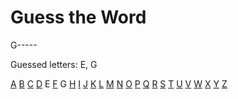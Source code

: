 
# Guess the Word

G\-\-\-\-\-

Guessed letters: E, G

 [A](https://github.com/m-mitchell/m-mitchell/issues/new?title=guess+A&body=Just+push+%27Submit+new+issue%27.)
 [B](https://github.com/m-mitchell/m-mitchell/issues/new?title=guess+B&body=Just+push+%27Submit+new+issue%27.)
 [C](https://github.com/m-mitchell/m-mitchell/issues/new?title=guess+C&body=Just+push+%27Submit+new+issue%27.)
 [D](https://github.com/m-mitchell/m-mitchell/issues/new?title=guess+D&body=Just+push+%27Submit+new+issue%27.)
 E
 [F](https://github.com/m-mitchell/m-mitchell/issues/new?title=guess+F&body=Just+push+%27Submit+new+issue%27.)
 G
 [H](https://github.com/m-mitchell/m-mitchell/issues/new?title=guess+H&body=Just+push+%27Submit+new+issue%27.)
 [I](https://github.com/m-mitchell/m-mitchell/issues/new?title=guess+I&body=Just+push+%27Submit+new+issue%27.)
 [J](https://github.com/m-mitchell/m-mitchell/issues/new?title=guess+J&body=Just+push+%27Submit+new+issue%27.)
 [K](https://github.com/m-mitchell/m-mitchell/issues/new?title=guess+K&body=Just+push+%27Submit+new+issue%27.)
 [L](https://github.com/m-mitchell/m-mitchell/issues/new?title=guess+L&body=Just+push+%27Submit+new+issue%27.)
 [M](https://github.com/m-mitchell/m-mitchell/issues/new?title=guess+M&body=Just+push+%27Submit+new+issue%27.)
 [N](https://github.com/m-mitchell/m-mitchell/issues/new?title=guess+N&body=Just+push+%27Submit+new+issue%27.)
 [O](https://github.com/m-mitchell/m-mitchell/issues/new?title=guess+O&body=Just+push+%27Submit+new+issue%27.)
 [P](https://github.com/m-mitchell/m-mitchell/issues/new?title=guess+P&body=Just+push+%27Submit+new+issue%27.)
 [Q](https://github.com/m-mitchell/m-mitchell/issues/new?title=guess+Q&body=Just+push+%27Submit+new+issue%27.)
 [R](https://github.com/m-mitchell/m-mitchell/issues/new?title=guess+R&body=Just+push+%27Submit+new+issue%27.)
 [S](https://github.com/m-mitchell/m-mitchell/issues/new?title=guess+S&body=Just+push+%27Submit+new+issue%27.)
 [T](https://github.com/m-mitchell/m-mitchell/issues/new?title=guess+T&body=Just+push+%27Submit+new+issue%27.)
 [U](https://github.com/m-mitchell/m-mitchell/issues/new?title=guess+U&body=Just+push+%27Submit+new+issue%27.)
 [V](https://github.com/m-mitchell/m-mitchell/issues/new?title=guess+V&body=Just+push+%27Submit+new+issue%27.)
 [W](https://github.com/m-mitchell/m-mitchell/issues/new?title=guess+W&body=Just+push+%27Submit+new+issue%27.)
 [X](https://github.com/m-mitchell/m-mitchell/issues/new?title=guess+X&body=Just+push+%27Submit+new+issue%27.)
 [Y](https://github.com/m-mitchell/m-mitchell/issues/new?title=guess+Y&body=Just+push+%27Submit+new+issue%27.)
 [Z](https://github.com/m-mitchell/m-mitchell/issues/new?title=guess+Z&body=Just+push+%27Submit+new+issue%27.)
	